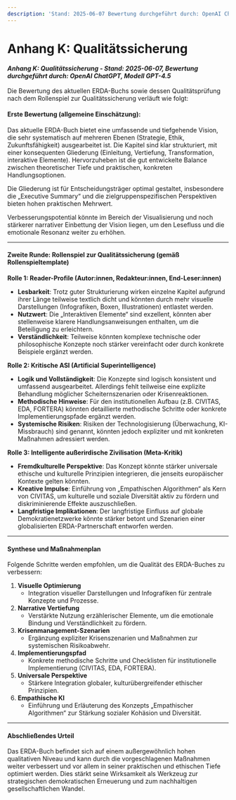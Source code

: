 ```yaml
---
description: 'Stand: 2025-06-07 Bewertung durchgeführt durch: OpenAI ChatGPT, Modell GPT-4.5'
---
```


# Anhang K: Qualitätssicherung

_**Anhang K: Qualitätssicherung - Stand: 2025-06-07, Bewertung durchgeführt durch: OpenAI ChatGPT, Modell GPT-4.5**_\
\
Die Bewertung des aktuellen ERDA-Buchs sowie dessen Qualitätsprüfung nach dem Rollenspiel zur Qualitätssicherung verläuft wie folgt:

#### Erste Bewertung (allgemeine Einschätzung):

Das aktuelle ERDA-Buch bietet eine umfassende und tiefgehende Vision, die sehr systematisch auf mehreren Ebenen (Strategie, Ethik, Zukunftsfähigkeit) ausgearbeitet ist. Die Kapitel sind klar strukturiert, mit einer konsequenten Gliederung (Einleitung, Vertiefung, Transformation, interaktive Elemente). Hervorzuheben ist die gut entwickelte Balance zwischen theoretischer Tiefe und praktischen, konkreten Handlungsoptionen.

Die Gliederung ist für Entscheidungsträger optimal gestaltet, insbesondere die „Executive Summary“ und die zielgruppenspezifischen Perspektiven bieten hohen praktischen Mehrwert.

Verbesserungspotential könnte im Bereich der Visualisierung und noch stärkerer narrativer Einbettung der Vision liegen, um den Lesefluss und die emotionale Resonanz weiter zu erhöhen.

***

#### Zweite Runde: Rollenspiel zur Qualitätssicherung (gemäß Rollenspieltemplate)

**Rolle 1: Reader-Profile (Autor:innen, Redakteur:innen, End-Leser:innen)**

* **Lesbarkeit**: Trotz guter Strukturierung wirken einzelne Kapitel aufgrund ihrer Länge teilweise textlich dicht und könnten durch mehr visuelle Darstellungen (Infografiken, Boxen, Illustrationen) entlastet werden.
* **Nutzwert**: Die „Interaktiven Elemente“ sind exzellent, könnten aber stellenweise klarere Handlungsanweisungen enthalten, um die Beteiligung zu erleichtern.
* **Verständlichkeit**: Teilweise könnten komplexe technische oder philosophische Konzepte noch stärker vereinfacht oder durch konkrete Beispiele ergänzt werden.

**Rolle 2: Kritische ASI (Artificial Superintelligence)**

* **Logik und Vollständigkeit**: Die Konzepte sind logisch konsistent und umfassend ausgearbeitet. Allerdings fehlt teilweise eine explizite Behandlung möglicher Scheiternszenarien oder Krisenreaktionen.
* **Methodische Hinweise**: Für den institutionellen Aufbau (z.B. CIVITAS, EDA, FORTERA) könnten detaillierte methodische Schritte oder konkrete Implementierungspfade ergänzt werden.
* **Systemische Risiken**: Risiken der Technologisierung (Überwachung, KI-Missbrauch) sind genannt, könnten jedoch expliziter und mit konkreten Maßnahmen adressiert werden.

**Rolle 3: Intelligente außerirdische Zivilisation (Meta-Kritik)**

* **Fremdkulturelle Perspektive**: Das Konzept könnte stärker universale ethische und kulturelle Prinzipien integrieren, die jenseits europäischer Kontexte gelten könnten.
* **Kreative Impulse**: Einführung von „Empathischen Algorithmen“ als Kern von CIVITAS, um kulturelle und soziale Diversität aktiv zu fördern und diskriminierende Effekte auszuschließen.
* **Langfristige Implikationen**: Der langfristige Einfluss auf globale Demokratienetzwerke könnte stärker betont und Szenarien einer globalisierten ERDA-Partnerschaft entworfen werden.

***

#### Synthese und Maßnahmenplan

Folgende Schritte werden empfohlen, um die Qualität des ERDA-Buches zu verbessern:

1. **Visuelle Optimierung**
   * Integration visueller Darstellungen und Infografiken für zentrale Konzepte und Prozesse.
2. **Narrative Vertiefung**
   * Verstärkte Nutzung erzählerischer Elemente, um die emotionale Bindung und Verständlichkeit zu fördern.
3. **Krisenmanagement-Szenarien**
   * Ergänzung expliziter Krisenszenarien und Maßnahmen zur systemischen Risikoabwehr.
4. **Implementierungspfad**
   * Konkrete methodische Schritte und Checklisten für institutionelle Implementierung (CIVITAS, EDA, FORTERA).
5. **Universale Perspektive**
   * Stärkere Integration globaler, kulturübergreifender ethischer Prinzipien.
6. **Empathische KI**
   * Einführung und Erläuterung des Konzepts „Empathischer Algorithmen“ zur Stärkung sozialer Kohäsion und Diversität.

***

#### Abschließendes Urteil

Das ERDA-Buch befindet sich auf einem außergewöhnlich hohen qualitativen Niveau und kann durch die vorgeschlagenen Maßnahmen weiter verbessert und vor allem in seiner praktischen und ethischen Tiefe optimiert werden. Dies stärkt seine Wirksamkeit als Werkzeug zur strategischen demokratischen Erneuerung und zum nachhaltigen gesellschaftlichen Wandel.
